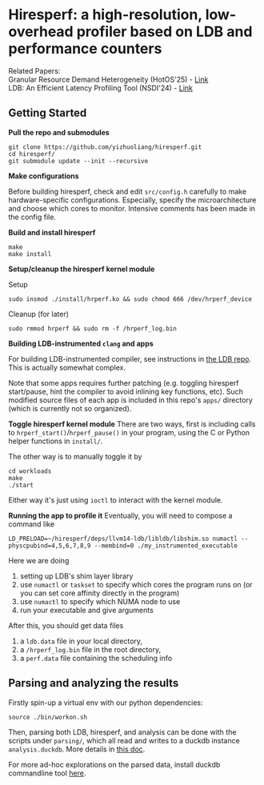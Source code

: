 # Hiresperf: a high-resolution, low-overhead profiler based on LDB and performance counters

Related Papers:\
Granular Resource Demand Heterogeneity (HotOS'25) - [Link](https://sigops.org/s/conferences/hotos/2025/papers/hotos25-102.pdf)\
LDB: An Efficient Latency Profiling Tool (NSDI'24) - [Link](https://www.usenix.org/conference/nsdi24/presentation/cho)

## Getting Started
**Pull the repo and submodules**
```
git clone https://github.com/yizhuoliang/hiresperf.git
cd hiresperf/
git submodule update --init --recursive
```
**Make configurations**

Before building hiresperf, check and edit `src/config.h` carefully to make hardware-specific configurations. Especially, specify the microarchitecture and choose which cores to monitor. Intensive comments has been made in the config file.


**Build and install hiresperf**
```
make
make install
```
**Setup/cleanup the hiresperf kernel module**

Setup
```
sudo insmod ./install/hrperf.ko && sudo chmod 666 /dev/hrperf_device
```
Cleanup (for later)
```
sudo rmmod hrperf && sudo rm -f /hrperf_log.bin
```

**Building LDB-instrumented `clang` and apps**

For building LDB-instrumented compiler, see instructions in [the LDB repo](https://github.com/yizhuoliang/llvm14-ldb). This is actually somewhat complex.

Note that some apps requires further patching (e.g. toggling hiresperf start/pause, hint the compiler to avoid inlining key functions, etc). Such modified source files of each app is included in this repo's `apps/` directory (which is currently not so organized).

**Toggle hiresperf kernel module**
There are two ways, first is including calls to `hrperf_start()`/`hrperf_pause()` in your program, using the C or Python helper functions in `install/`.

The other way is to manually toggle it by
```
cd workloads
make
./start
```
Either way it's just using `ioctl` to interact with the kernel module.

**Running the app to profile it**
Eventually, you will need to compose a command like
```
LD_PRELOAD=~/hiresperf/deps/llvm14-ldb/libldb/libshim.so numactl --physcpubind=4,5,6,7,8,9 --membind=0 ./my_instrumented_executable
```

Here we are doing
1. setting up LDB's shim layer library
2. use `numactl` or `taskset` to specify which cores the program runs on (or you can set core affinity directly in the program)
3. use `numactl` to specify which NUMA node to use
4. run your executable and give arguments

After this, you should get data files
1. a `ldb.data` file in your local directory, 
2. a `/hrperf_log.bin` file in the root directory,
3. a `perf.data` file containing the scheduling info

## Parsing and analyzing the results
Firstly spin-up a virtual env with our python dependencies:
```
source ./bin/workon.sh
```

Then, parsing both LDB, hiresperf, and analysis can be done with the scripts under `parsing/`, which all read and writes to a duckdb instance `analysis.duckdb`. More details in [this doc](docs/parsing.md).

For more ad-hoc explorations on the parsed data, install duckdb commandline tool [here](https://duckdb.org/docs/installation/?version=stable&environment=cli&platform=linux&download_method=direct&architecture=x86_64).